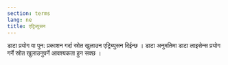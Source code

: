 ```yaml
---
section: terms
lang: ne
title: एट्रिब्युसन
---
```


डाटा प्रयोग वा पुन: प्रकाशन गर्दा स्रोत खुलाउन एट्रिब्युसन दिईन्छ । डाटा अनुमतिमा डाटा लाइसेन्स प्रयोग गर्ने स्रोत खुलाउनुपर्ने आवश्यकता हुन सक्छ ।
